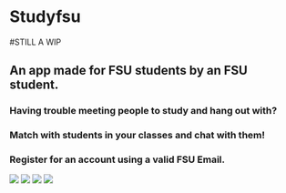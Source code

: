 # Studyfsu
#STILL A WIP
## An app made for FSU students by an FSU student. 


### Having trouble meeting people to study and hang out with?

### Match with students in your classes and chat with them!

### Register for an account using a valid FSU Email.
![](https://i.imgur.com/AXezG8N.png)
![](https://i.imgur.com/C1jEON9.png)
![](https://i.imgur.com/TrwsjTd.png)
![](https://i.imgur.com/dmoKo5c.png)

